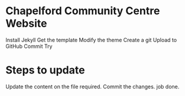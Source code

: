 # Chapelford Community Centre Website

Install Jekyll
Get the template
Modify the theme
Create a git
Upload to GitHub
Commit
Try

# Steps to update

Update the content on the file required.
Commit the changes.
job done.
